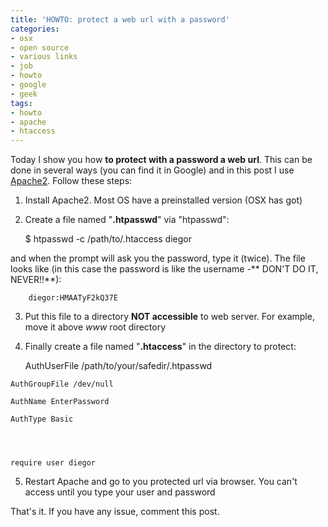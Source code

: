 ```yaml
---
title: 'HOWTO: protect a web url with a password'
categories:
- osx
- open source
- various links
- job
- howto
- google
- geek
tags:
- howto
- apache
- htaccess
---
```

Today I show you how **to protect with a password a web url**. This can be
done in several ways (you can find it in Google) and in this post I use
[Apache2](http://apache.org/). Follow these steps:

  1. Install Apache2. Most OS have a preinstalled version (OSX has got)
  2. Create a file named "**.htpasswd**" via "htpasswd": 
    
        $ htpasswd -c /path/to/.htaccess diegor

  
and when the prompt will ask you the password, type it (twice). The file looks
like (in this case the password is like the username -** DON'T DO IT,
NEVER!!**):

    
        diegor:HMAATyF2kQ37E

  

  3. Put this file to a directory **NOT accessible** to web server. For example, move it above _www_ root directory
  4. Finally create a file named "**.htaccess**" in the directory to protect: 
    
        AuthUserFile /path/to/your/safedir/.htpasswd  
    
    AuthGroupFile /dev/null  
    
    AuthName EnterPassword  
    
    AuthType Basic
    
    
    
    
    require user diegor

  

  5. Restart Apache and go to you protected url via browser. You can't access until you type your user and password
  

  
That's it. If you have any issue, comment this post.

